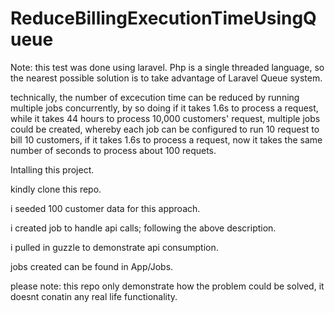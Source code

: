 # ReduceBillingExecutionTimeUsingQueue

Note: this test was done using laravel.
Php is a single threaded language, so the nearest possible solution is to take advantage of Laravel Queue system.

technically, the number of excecution time can be reduced by running multiple jobs concurrently, by so doing if it takes 1.6s to process a request, while it takes 44 hours to process 10,000 customers' request,
multiple jobs could be created, whereby each job can be configured to run 10 request to bill 10 customers, if it takes 1.6s to process a request,
now it takes the same number of seconds to process about 100 requets.

Intalling this project.

kindly clone this repo.

i seeded 100 customer data for this approach.

i created job to handle api calls; following the above description.

i pulled in guzzle to demonstrate api consumption. 

jobs created can be found in App/Jobs.


please note: this repo only demonstrate how the problem could be solved, it doesnt conatin any real life functionality.



